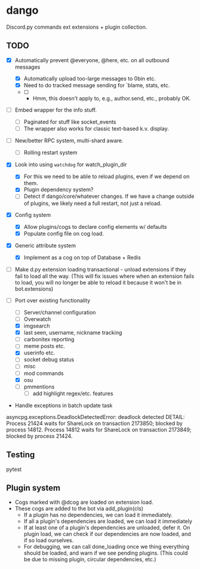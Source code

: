 # dango

Discord.py commands ext extensions + plugin collection.

## TODO

- [x] Automatically prevent @everyone, @here, etc. on all outbound messages
    - [x] Automatically upload too-large messages to 0bin etc.
    - [x] Need to do tracked message sending for `blame, stats, etc.
    - [ ] * Hmm, this doesn't apply to, e.g., author.send, etc., probably OK.
- [ ] Embed wrapper for the info stuff.
    - [ ] Paginated for stuff like socket_events
    - [ ] The wrapper also works for classic text-based k.v. display.
- [ ] New/better RPC system, multi-shard aware.
    - [ ] Rolling restart system
- [x] Look into using `watchdog` for watch_plugin_dir
    - [x] For this we need to be able to reload plugins, even if we depend on them.
    - [x] Plugin dependency system?
    - [ ] Detect if dango/core/whatever changes. If we have a change outside of
        plugins, we likely need a full restart, not just a reload.
- [x] Config system
    - [x] Allow plugins/cogs to declare config elements w/ defaults
    - [x] Populate config file on cog load.
- [x] Generic attribute system
    - [x] Implement as a cog on top of Database + Redis
- [ ] Make d.py extension loading transactional - unload extensions if they fail
        to load all the way. (This will fix issues where when an extension
        fails to load, you will no longer be able to reload it because it won't
        be in bot.extensions)

- [ ] Port over existing functionality
    - [ ] Server/channel configuration
    - [ ] Overwatch
    - [x] imgsearch
    - [x] last seen, username, nickname tracking
    - [ ] carbonitex reporting
    - [ ] meme posts etc.
    - [x] userinfo etc.
    - [ ] socket debug status
    - [ ] misc
    - [ ] mod commands
    - [x] osu
    - [ ] pmmentions
        - [ ] add highlight regex/etc. features

- Handle exceptions in batch update task

asyncpg.exceptions.DeadlockDetectedError: deadlock detected
DETAIL:  Process 21424 waits for ShareLock on transaction 2173850; blocked by process 14812.
Process 14812 waits for ShareLock on transaction 2173849; blocked by process 21424.

## Testing
pytest

## Plugin system

- Cogs marked with @dcog are loaded on extension load.
- These cogs are added to the bot via add_plugin(cls)
    - If a plugin has no dependencies, we can load it immediately.
    - If all a plugin's dependencies are loaded, we can load it immediately
    - If at least one of a plugin's dependencies are unloaded, defer it. On
        plugin load, we can check if our dependencies are now loaded, and if so
        load ourselves.
    - For debugging, we can call done_loading once we thing everything should
        be loaded, and warn if we see pending plugins. (This could be due to
        missing plugin, circular dependencies, etc.)